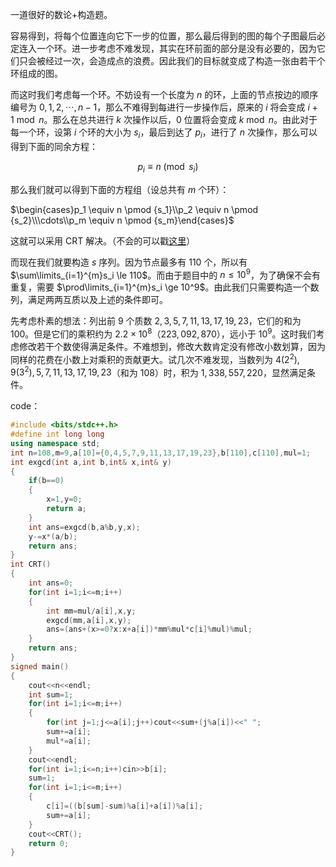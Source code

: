 一道很好的数论+构造题。

容易得到，将每个位置连向它下一步的位置，那么最后得到的图的每个子图最后必定连入一个环。进一步考虑不难发现，其实在环前面的部分是没有必要的，因为它们只会被经过一次，会造成点的浪费。因此我们的目标就变成了构造一张由若干个环组成的图。

而这时我们考虑每一个环。不妨设有一个长度为 $n$ 的环，上面的节点按边的顺序编号为 $0,1,2,\cdots,n-1$，那么不难得到每进行一步操作后，原来的 $i$ 将会变成 $i+1 \bmod n$。那么在总共进行 $k$ 次操作以后，$0$ 位置将会变成 $k \bmod n$。由此对于每一个环，设第 $i$ 个环的大小为 $s_i$，最后到达了 $p_i$，进行了 $n$ 次操作，那么可以得到下面的同余方程：

$$p_i \equiv n \pmod {s_i}$$

那么我们就可以得到下面的方程组（设总共有 $m$ 个环）：

$\begin{cases}p_1 \equiv n \pmod {s_1}\\p_2 \equiv n \pmod {s_2}\\\cdots\\p_m \equiv n \pmod {s_m}\end{cases}$

这就可以采用 CRT 解决。（不会的可以戳[这里](https://www.luogu.com.cn/problem/P1495)）

而现在我们就要构造 $s$ 序列。因为节点最多有 $110$ 个，所以有 $\sum\limits_{i=1}^{m}s_i \le 110$。而由于题目中的 $n \le 10^9$，为了确保不会有重复，需要 $\prod\limits_{i=1}^{m}s_i \ge 10^9$。由此我们只需要构造一个数列，满足两两互质以及上述的条件即可。

先考虑朴素的想法：列出前 $9$ 个质数 $2,3,5,7,11,13,17,19,23$，它们的和为 $100$。但是它们的乘积约为 $2.2 \times 10^8$（$223,092,870$），远小于 $10^9$。这时我们考虑修改若干个数使得满足条件。不难想到，修改大数肯定没有修改小数划算，因为同样的花费在小数上对乘积的贡献更大。试几次不难发现，当数列为 $4(2^2),9(3^2),5,7,11,13,17,19,23$（和为 $108$）时，积为 $1,338,557,220$，显然满足条件。

code：

```cpp
#include <bits/stdc++.h>
#define int long long
using namespace std;
int n=108,m=9,a[10]={0,4,5,7,9,11,13,17,19,23},b[110],c[110],mul=1;
int exgcd(int a,int b,int& x,int& y)
{
	if(b==0)
	{
		x=1,y=0;
		return a;
	}
	int ans=exgcd(b,a%b,y,x);
	y-=x*(a/b);
	return ans;
}
int CRT()
{
	int ans=0;
	for(int i=1;i<=m;i++)
	{
		int mm=mul/a[i],x,y;
		exgcd(mm,a[i],x,y);
		ans=(ans+(x>=0?x:x+a[i])*mm%mul*c[i]%mul)%mul;
	}
	return ans;
}
signed main()
{
	cout<<n<<endl;
	int sum=1;
	for(int i=1;i<=m;i++)
	{
		for(int j=1;j<=a[i];j++)cout<<sum+(j%a[i])<<" ";
		sum+=a[i];
		mul*=a[i];
	}
	cout<<endl;
	for(int i=1;i<=n;i++)cin>>b[i];
	sum=1;
	for(int i=1;i<=m;i++)
	{
		c[i]=((b[sum]-sum)%a[i]+a[i])%a[i];
		sum+=a[i];
	}
	cout<<CRT();
	return 0;	
} 
```
